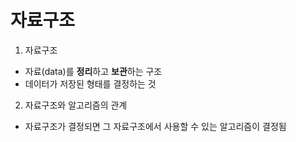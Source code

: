 <h1>자료구조</h1>

1. 자료구조
 - 자료(data)를  <b>정리</b>하고 <b>보관</b>하는 구조
 - 데이터가 저장된 형태를 결정하는 것

2. 자료구조와 알고리즘의 관계
 - 자료구조가 결정되면 그 자료구조에서 사용할 수 있는 알고리즘이 결정됨